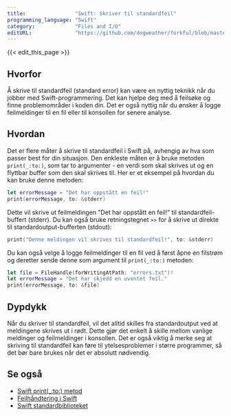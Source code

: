 ```yaml
---
title:                "Swift: Skriver til standardfeil"
programming_language: "Swift"
category:             "Files and I/O"
editURL:              "https://github.com/dogweather/forkful/blob/master/content/no/swift/writing-to-standard-error.md"
---
```


{{< edit_this_page >}}

## Hvorfor

Å skrive til standardfeil (standard error) kan være en nyttig teknikk når du jobber med Swift-programmering. Det kan hjelpe deg med å feilsøke og finne problemområder i koden din. Det er også nyttig når du ønsker å logge feilmeldinger til en fil eller til konsollen for senere analyse.

## Hvordan

Det er flere måter å skrive til standardfeil i Swift på, avhengig av hva som passer best for din situasjon. Den enkleste måten er å bruke metoden `print(_:to:)`, som tar to argumenter - en verdi som skal skrives ut og en flyttbar buffer som den skal skrives til. Her er et eksempel på hvordan du kan bruke denne metoden:

```Swift
let errorMessage = "Det har oppstått en feil!"
print(errorMessage, to: &stderr)
```

Dette vil skrive ut feilmeldingen "Det har oppstått en feil!" til standardfeil-buffert (stderr). Du kan også bruke retningstegnet `>>` for å skrive ut direkte til standardoutput-bufferten (stdout):

```Swift
print("Denne meldingen vil skrives til standardfeil!", to: &stderr)
```

Du kan også velge å logge feilmeldinger til en fil ved å først åpne en filstrøm og deretter sende denne som argument til `print(_:to:)` metoden:

```Swift
let file = FileHandle(forWritingAtPath: "errors.txt")!
let errorMessage = "Det har skjedd en uventet feil."
print(errorMessage, to: &file)
```

## Dypdykk

Når du skriver til standardfeil, vil det alltid skilles fra standardoutput ved at meldingene skrives ut i rødt. Dette gjør det enkelt å skille mellom vanlige meldinger og feilmeldinger i konsollen. Det er også viktig å merke seg at skriving til standardfeil kan føre til ytelsesproblemer i større programmer, så det bør bare brukes når det er absolutt nødvendig.

## Se også

- [Swift print(_:to:) metod](https://developer.apple.com/documentation/swift/1541063-print)
- [Feilhåndtering i Swift](https://docs.swift.org/swift-book/LanguageGuide/ErrorHandling.html)
- [Swift standardbiblioteket](https://developer.apple.com/documentation/swift)